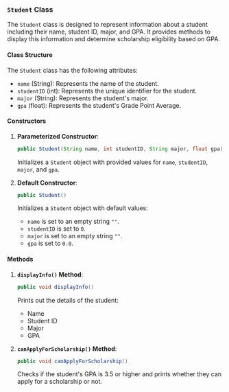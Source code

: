 ### `Student` Class

The `Student` class is designed to represent information about a student including their name, student ID, major, and GPA. It provides methods to display this information and determine scholarship eligibility based on GPA.

#### Class Structure

The `Student` class has the following attributes:

- `name` (String): Represents the name of the student.
- `studentID` (int): Represents the unique identifier for the student.
- `major` (String): Represents the student's major.
- `gpa` (float): Represents the student's Grade Point Average.

#### Constructors

1. **Parameterized Constructor**:
   ```java
   public Student(String name, int studentID, String major, float gpa)
   ```
   Initializes a `Student` object with provided values for `name`, `studentID`, `major`, and `gpa`.

2. **Default Constructor**:
   ```java
   public Student()
   ```
   Initializes a `Student` object with default values:
   - `name` is set to an empty string `""`.
   - `studentID` is set to `0`.
   - `major` is set to an empty string `""`.
   - `gpa` is set to `0.0`.

#### Methods

1. **`displayInfo()` Method**:
   ```java
   public void displayInfo()
   ```
   Prints out the details of the student:
   - Name
   - Student ID
   - Major
   - GPA

2. **`canApplyForScholarship()` Method**:
   ```java
   public void canApplyForScholarship()
   ```
   Checks if the student's GPA is 3.5 or higher and prints whether they can apply for a scholarship or not.
